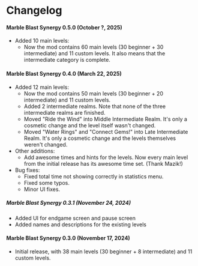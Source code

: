 # Changelog
#### Marble Blast Synergy 0.5.0 (October ?, 2025)
-  Added 10 main levels:
    - Now the mod contains 60 main levels (30 beginner + 30 intermediate) and 11 custom levels. It also means that the intermediate category is complete.

#### Marble Blast Synergy 0.4.0 (March 22, 2025)
-  Added 12 main levels:
    -  Now the mod contains 50 main levels (30 beginner + 20 intermediate) and 11 custom levels.
    -  Added 2 intermediate realms. Note that none of the three intermediate realms are finished.
    -  Moved "Ride the Wind" into Middle Intermediate Realm. It's only a cosmetic change and the level itself wasn't changed.
    -  Moved "Water Rings" and "Connect Gems!" into Late Intermediate Realm. It's only a cosmetic change and the levels themselves weren't changed.
-  Other additions:
    -  Add awesome times and hints for the levels. Now every main level from the initial release has its awesome time set. (Thank Mazik!)
-  Bug fixes:
    -  Fixed total time not showing correctly in statistics menu.
    -  Fixed some typos.
    -  Minor UI fixes.
##### Marble Blast Synergy 0.3.1 (November 24, 2024)
-  Added UI for endgame screen and pause screen
-  Added names and descriptions for the existing levels
#### Marble Blast Synergy 0.3.0 (November 17, 2024)
-  Initial release, with 38 main levels (30 beginner + 8 intermediate) and 11 custom levels.